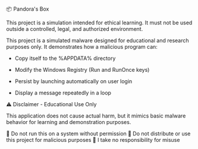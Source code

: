 📦 Pandora's Box

This project is a simulation intended for ethical learning. It must not be used outside a controlled, legal, and authorized environment.

This project is a simulated malware designed for educational and research purposes only. It demonstrates how a malicious program can:

  - Copy itself to the %APPDATA% directory

  - Modify the Windows Registry (Run and RunOnce keys)

  - Persist by launching automatically on user login

  - Display a message repeatedly in a loop

⚠️ Disclaimer - Educational Use Only

This application does not cause actual harm, but it mimics basic malware behavior for learning and demonstration purposes.

🚫 Do not run this on a system without permission
🚫 Do not distribute or use this project for malicious purposes
🛑 I take no responsibility for misuse
